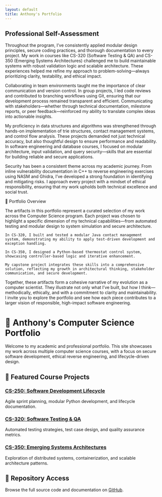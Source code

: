 ```yaml
---
layout: default
title: Anthony's Portfolio
---
```


## Professional Self-Assessment
Throughout the program, I’ve consistently applied modular design principles, secure coding practices, and thorough documentation to every project. My work in courses like CS-320 (Software Testing & QA) and CS-350 (Emerging Systems Architectures) challenged me to build maintainable systems with robust validation logic and scalable architecture. These experiences helped me refine my approach to problem-solving—always prioritizing clarity, testability, and ethical impact.

Collaborating in team environments taught me the importance of clear communication and version control. In group projects, I led code reviews and contributed to branching workflows using Git, ensuring that our development process remained transparent and efficient. Communicating with stakeholders—whether through technical documentation, milestone reports, or peer feedback—reinforced my ability to translate complex ideas into actionable insights.

My proficiency in data structures and algorithms was strengthened through hands-on implementation of trie structures, contact management systems, and control flow analysis. These projects demanded not just technical accuracy, but also thoughtful design to ensure performance and readability. In software engineering and database courses, I focused on modular architecture, input validation, and query security—skills that are essential for building reliable and secure applications.

Security has been a consistent theme across my academic journey. From inline vulnerability documentation in C++ to reverse engineering exercises using NASM and Ghidra, I’ve developed a strong foundation in identifying and mitigating risks. I approach every project with a mindset of ethical responsibility, ensuring that my work upholds both technical excellence and social trust.

🔗 Portfolio Overview

The artifacts in this portfolio represent a curated selection of my work across the Computer Science program. Each project was chosen to highlight a specific dimension of my technical capabilities—from automated testing and modular design to system simulation and secure architecture.

    In CS-320, I built and tested a modular Java contact management system, demonstrating my ability to apply test-driven development and exception handling.

    In CS-350, I designed a Python-based thermostat control system, showcasing controller-based logic and iterative enhancement.

    My capstone project integrates these skills into a comprehensive solution, reflecting my growth in architectural thinking, stakeholder communication, and secure development.

Together, these artifacts form a cohesive narrative of my evolution as a computer scientist. They illustrate not only what I’ve built, but how I think—methodically, ethically, and with a commitment to clarity and maintainability. I invite you to explore the portfolio and see how each piece contributes to a larger vision of responsible, high-impact software engineering.

# 🧠 Anthony's Computer Science Portfolio

Welcome to my academic and professional portfolio. This site showcases my work across multiple computer science courses, with a focus on secure software development, ethical reverse engineering, and lifecycle-driven design.

## 📁 Featured Course Projects

### [CS-250: Software Development Lifecycle](CS-250/)
Agile sprint planning, modular Python development, and lifecycle documentation.

### [CS-320: Software Testing & QA](CS-320/)
Automated testing strategies, test case design, and quality assurance metrics.

### [CS-350: Emerging Systems Architectures](CS-350/)
Exploration of distributed systems, containerization, and scalable architecture patterns.

## 🔗 Repository Access

Browse the full source code and documentation on [GitHub](https://github.com/Engiell/Portfolio).
